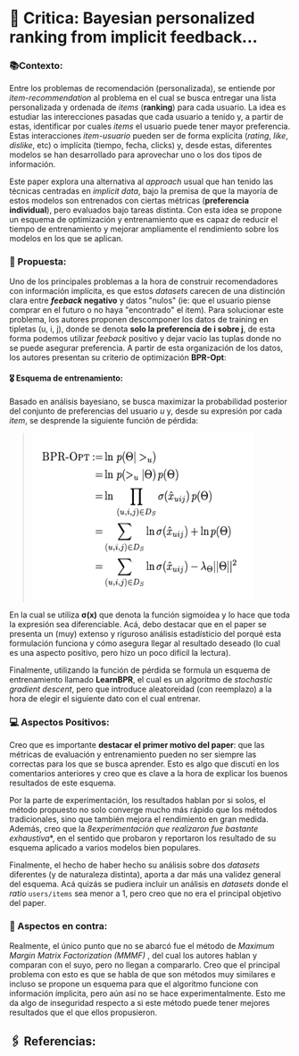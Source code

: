 # 📖 Critica: Bayesian personalized ranking from implicit feedback...

### 📚Contexto:
Entre los problemas de recomendación (personalizada), se entiende por _item-recommendation_ al problema en el cual se busca entregar una lista personalizada y ordenada de _items_ (**ranking**) para cada usuario. La idea es estudiar las interecciones pasadas que cada usuario a tenido y, a partir de estas, identificar por cuales _items_ el usuario puede tener mayor preferencia. Estas interacciones _item-usuario_ pueden ser de forma explícita (_rating_, _like_, _dislike_, etc) o implícita (tiempo, fecha, clicks) y, desde estas, diferentes modelos se han desarrollado para aprovechar uno o los dos tipos de información.

Este paper explora una alternativa al _approach_ usual que han tenido las técnicas centradas en _implicit data_, bajo la premisa de que la mayoría de estos modelos son entrenados con ciertas métricas (**preferencia individual**), pero evaluados bajo tareas distinta. Con esta idea se propone un esquema de optimización y entrenamiento que es capaz de reducir el tiempo de entrenamiento y mejorar ampliamente el rendimiento sobre los modelos en los que se aplican.

### 🧾 Propuesta:
Uno de los principales problemas a la hora de construir recomendadores con información implícita, es que estos _datasets_ carecen de una distinción clara entre **_feeback_ negativo** y datos "nulos" (ie: que el usuario piense comprar en el futuro o no haya "encontrado" el item). Para solucionar este problema, los autores proponen descomponer los datos de training en tipletas (u, i, j), donde se denota **solo la preferencia de i sobre j**, de esta forma podemos utilizar _feeback_ positivo y dejar vacío las tuplas donde no se puede asegurar preferencia. A partir de esta organización de los datos, los autores presentan su criterio de optimización **BPR-Opt**:

#### 🎖 Esquema de entrenamiento:
Basado en análisis bayesiano, se busca maximizar la probabilidad posterior del conjunto de preferencias del usuario _u_ y, desde su expresión por cada _item_, se desprende la siguiente función de pérdida:

> <img src="images/125e17548ee7bac25e64b3886c3b85b0bcabb715bb06119e7c5dde4926327d36.png" width="400" height=300>

En la cual se utiliza **&sigma;(x)** que denota la función sigmoidea y lo hace que toda la expresión sea diferenciable. Acá, debo destacar que en el paper se presenta un (muy) extenso y riguroso análisis estadísticio del porqué esta formulación funciona y cómo asegura llegar al resultado deseado (lo cual es una aspecto positivo, pero hizo un poco difícil la lectura).

Finalmente, utilizando la función de pérdida se formula un esquema de entrenamiento llamado **LearnBPR**, el cual es un algoritmo de _stochastic gradient descent_, pero que introduce aleatoreidad (con reemplazo) a la hora de elegir el siguiente dato con el cual entrenar.

### 💻 Aspectos Positivos:

Creo que es importante **destacar el primer motivo del paper**: que las métricas de evaluación y entrenamiento pueden no ser siempre las correctas para los que se busca aprender. Esto es algo que discutí en los comentarios anteriores y creo que es clave a la hora de explicar los buenos resultados de este esquema.

Por la parte de experimentación, los resultados hablan por si solos, el método propuesto no solo converge mucho más rápido que los métodos tradicionales, sino que también mejora el rendimiento en gran medida. Además, creo que la *8experimentación que realizaron fue bastante exhaustiva**, en el sentido que probaron y reportaron los resultado de su esquema aplicado a varios modelos bien populares.

Finalmente, el hecho de haber hecho su análisis sobre dos _datasets_ diferentes (y de naturaleza distinta), aporta a dar más una validez general del esquema. Acá quizás se pudiera incluir un análisis en _datasets_ donde el _ratio_ ```users/items``` sea menor a 1, pero creo que no era el principal objetivo del paper.

### 📕 Aspectos en contra:
Realmente, el único punto que no se abarcó fue el método de _Maximum Margin Matrix Factorization (MMMF)_ , del cual los autores hablan y comparan con el suyo, pero no llegan a compararlo. Creo que el principal problema con esto es que se habla de que son métodos muy similares e incluso se propone un esquema para que el algoritmo funcione con información ímplicita, pero aún así no se hace experimentalmente. Esto me da algo de inseguridad respecto a si este método puede tener mejores resultados que el que ellos propusieron.

## 🖇 Referencias:
